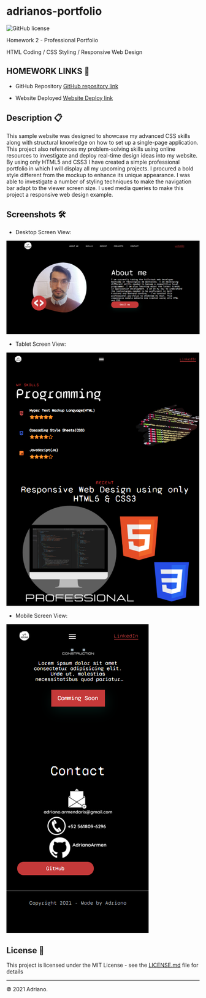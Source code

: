 # adrianos-portfolio
![GitHub license](https://img.shields.io/badge/license-MIT-green.svg)

Homework 2 - Professional Portfolio

HTML Coding / CSS Styling / Responsive Web Design

## HOMEWORK LINKS 🚀

* GitHub Repository [GitHub repository link](https://github.com/AdrianoArmen/adrianos-portfolio-2) 

* Website Deployed [Website Deploy link](https://adrianoarmen.github.io/adrianos-portfolio-2/) 

## Description 📋

This sample website was designed to showcase my advanced CSS skills along with structural knowledge on how to set up a single-page application. This project also references my problem-solving skills using online resources to investigate and deploy real-time design ideas into my website. By using only HTML5 and CSS3 I have created a simple professional portfolio in which I will display all my upcoming projects. I procured a bold style different from the mockup to enhance its unique appearance. I was able to investigate a number of styling techniques to make the navigation bar adapt to the viewer screen size. I used media queries to make this project a responsive web design example.

## Screenshots 🛠️

* Desktop Screen View:

![Portfolio website displayed on a desktop screen](./assets/images/pcws.png)

* Tablet Screen View:

![Portfolio website displayed on a tablet screen](./assets/images/tabletws.png)

* Mobile Screen View:

![Portfolio website displayed on a mobile screen](./assets/images/mobilews.png)

## License 📄

This project is licensed under the MIT License - see the [LICENSE.md](LICENSE.md) file for details

---

© 2021 Adriano.
